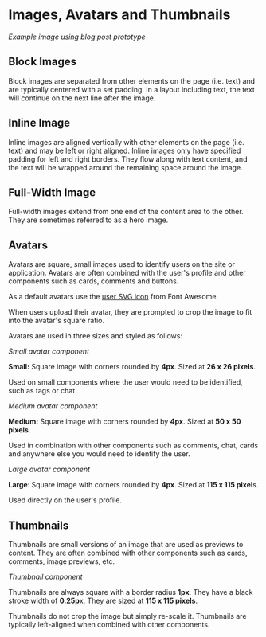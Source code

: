 # Images, Avatars and Thumbnails

*Example image using blog post prototype*

## Block Images

Block images are separated from other elements on the page \(i.e. text\) and are typically centered with a set padding. In a layout including text, the text will continue on the next line after the image.

## Inline Image

Inline images are aligned vertically with other elements on the page \(i.e. text\) and may be left or right aligned. Inline images only have specified padding for left and right borders. They flow along with text content, and the text will be wrapped around the remaining space around the image.

## Full-Width Image

Full-width images extend from one end of the content area to the other. They are sometimes referred to as a hero image. 

## Avatars

Avatars are square, small images used to identify users on the site or application. Avatars are often combined with the user's profile and other components such as cards, comments and buttons.

As a default avatars use the [user SVG icon](https://fontawesome.com/icons/user?style=solid) from Font Awesome.

When users upload their avatar, they are prompted to crop the image to fit into the avatar's square ratio.

Avatars are used in three sizes and styled as follows:

*Small avatar component*

**Small:** Square image with corners rounded by **4px**. Sized at **26 x 26 pixels**.

Used on small components where the user would need to be identified, such as tags or chat.

*Medium avatar component*

**Medium:** Square image with corners rounded by **4px**. Sized at **50 x 50 pixels**.

Used in combination with other components such as comments, chat, cards and anywhere else you would need to identify the user.

*Large avatar component*

**Large**: Square image with corners rounded by **4px**. Sized at **115 x 115 pixel**s.

Used directly on the user's profile.

## Thumbnails

Thumbnails are small versions of an image that are used as previews to content. They are often combined with other components such as cards, comments, image previews, etc.

*Thumbnail component* 

Thumbnails are always square with a border radius **1px**. They have a black stroke width of **0.25p**x. They are sized at **115 x 115 pixels**.

Thumbnails do not crop the image but simply re-scale it. Thumbnails are typically left-aligned when combined with other components.

